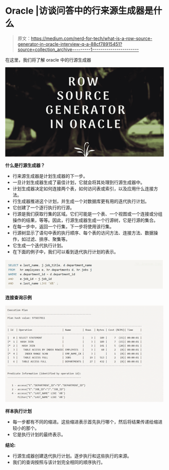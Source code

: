 # Oracle |访谈问答中的行来源生成器是什么

> 原文：<https://medium.com/nerd-for-tech/what-is-a-row-source-generator-in-oracle-interview-q-a-88cf78915451?source=collection_archive---------1----------------------->

在这里，我们将了解 oracle 中的行源生成器

![](img/138c5a3b9a3ad2a4b6bcdb70bf068195.png)

**什么是行源生成器？**

*   行来源生成器是计划生成器的下一步。
*   一旦计划生成器生成了最佳计划，它就会将其处理到行源生成器中。
*   计划生成器决定如何连接两个表，如何访问表或索引，以及应用什么连接方法。
*   行生成器推进这个计划，并生成一个对数据库更有用的迭代执行计划。
*   它创建了一个逐行执行的行源。
*   行源是我们获取行集的区域。它们可能是一个表、一个视图或一个连接或分组操作的结果，等等。因此，行源生成器生成一个行源树，它是行源的集合。
*   在每一步中，返回一个行集，下一步将使用该行集。
*   行源树显示了语句中表的执行顺序、每个表的访问方法、连接方法、数据操作，如过滤、排序、聚集等。
*   它生成一个迭代执行计划。
*   在下面的例子中，我们可以看到迭代执行计划的表示。

![](img/7c3f473d1783adf32f94bfa749cd71c6.png)

**连接查询示例**

![](img/5a8aa8ba77c7d1324854b43db36596e4.png)

**样本执行计划**

*   每一步都有不同的缩进。这些缩进表示首先执行哪个，然后将结果传递给缩进较小的那个。
*   它是执行计划的最终表示。

**结论:**

*   行源生成器创建迭代执行计划。逐步执行和这些执行的来源。
*   我们的查询按照与该计划完全相同的顺序执行。